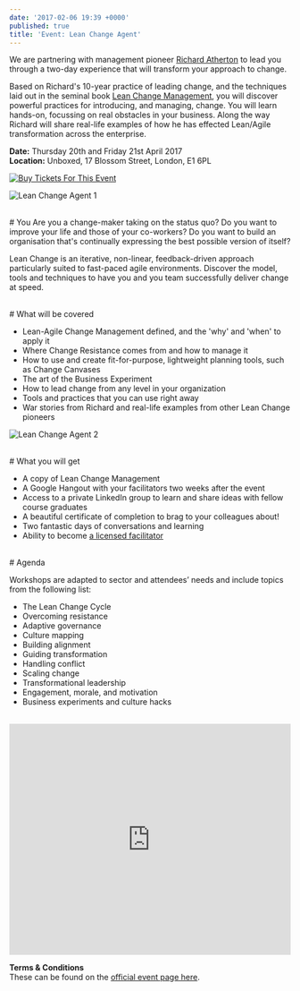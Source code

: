 ```yaml
---
date: '2017-02-06 19:39 +0000'
published: true
title: 'Event: Lean Change Agent'
---
```

We are partnering with management pioneer [Richard Atherton](http://richardatherton.net/) to lead you through a two-day experience that will transform your approach to change.<br/>

Based on Richard's 10-year practice of leading change, and the techniques laid out in the seminal book [Lean Change Management](http://leanchange.org/lean-change-management/), you will discover powerful practices for introducing, and managing, change. You will learn hands-on, focussing on real obstacles in your business. Along the way Richard will share real-life examples of how he has effected Lean/Agile transformation across the enterprise.<br/>

<b>Date:</b> Thursday 20th and Friday 21st April 2017<br/>
<b>Location:</b> Unboxed, 17 Blossom Street, London, E1 6PL<br/>

<a href="https://www.picatic.com/lean-change-agent-london-april?utm_source=promotion&utm_medium=button&utm_campaign=100620" target="_blank"> <img border="0" src="https://s3-eu-west-1.amazonaws.com/unboxed-web-images/90be539ab151eafc985891bee1da1adf.png" alt="Buy Tickets For This Event" /> </a>

![Lean Change Agent 1](https://s3-eu-west-1.amazonaws.com/unboxed-web-images/4134f3bf5f049ee2508892fadb20e82e.png)

<br/>
# You
Are you a change-maker taking on the status quo? Do you want to improve your life and those of your co-workers? Do you want to build an organisation that's continually expressing the best possible version of itself?<br/>

Lean Change is an iterative, non-linear, feedback-driven approach particularly suited to fast-paced agile environments. Discover the model, tools and techniques to have you and you team successfully deliver change at speed.<br/>

<br/>
# What will be covered

- Lean-Agile Change Management defined, and the 'why' and 'when' to apply it
- Where Change Resistance comes from and how to manage it
- How to use and create fit-for-purpose, lightweight planning tools, such as Change Canvases
- The art of the Business Experiment
- How to lead change from any level in your organization
- Tools and practices that you can use right away
- War stories from Richard and real-life examples from other Lean Change pioneers

![Lean Change Agent 2](https://s3-eu-west-1.amazonaws.com/unboxed-web-images/a1518d40a5dbeaf492b4933e09238237.png)

<br/>
# What you will get

- A copy of Lean Change Management
- A Google Hangout with your facilitators two weeks after the event
- Access to a private LinkedIn group to learn and share ideas with fellow course graduates
- A beautiful certificate of completion to brag to your colleagues about!
- Two fantastic days of conversations and learning
- Ability to become [a licensed facilitator](http://leanchange.org/workshop/becoming-a-lean-change-agent-facilitator)

<br/>
# Agenda

Workshops are adapted to sector and attendees’ needs and include topics from the following list:<br/>

- The Lean Change Cycle
- Overcoming resistance
- Adaptive governance
- Culture mapping
- Building alignment
- Guiding transformation
- Handling conflict
- Scaling change
- Transformational leadership
- Engagement, morale, and motivation
- Business experiments and culture hacks


<br/>
<iframe src="https://www.picatic.com/events/widget/100620?utm_source=promotion&utm_medium=widget&utm_campaign=100620&event_title=true&event_image=true&ticket_description=true&width=std" frameborder="0" style="display:block;height:413px;max-width:none;width:100%;"></iframe>


<b>Terms & Conditions</b><br/>
These can be found on the [official event page here](https://www.picatic.com/lean-change-agent-london-april).
